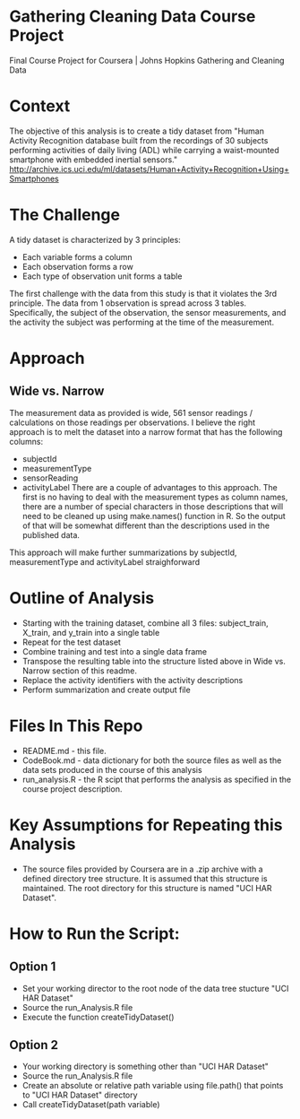 # Gathering Cleaning Data Course Project
Final Course Project for Coursera | Johns Hopkins Gathering and Cleaning Data

# Context
The objective of this analysis is to create a tidy dataset from "Human Activity Recognition database built from the recordings of 30 subjects performing activities of daily living (ADL) while carrying a waist-mounted smartphone with embedded inertial sensors."
http://archive.ics.uci.edu/ml/datasets/Human+Activity+Recognition+Using+Smartphones

# The Challenge
A tidy dataset is characterized by 3 principles:
- Each variable forms a column
- Each observation forms a row
- Each type of observation unit forms a table

The first challenge with the data from this study is that it violates the 3rd principle.  The data from 1 observation is spread across 3 tables.  Specifically, the subject of the observation, the sensor measurements, and the activity the subject was performing at the time of the measurement.

# Approach
## Wide vs. Narrow
The measurement data as provided is wide, 561 sensor readings / calculations on those readings per observations.  I believe the right approach is to melt the dataset into a narrow format that has the following columns:
- subjectId
- measurementType
- sensorReading
- activityLabel
There are a couple of advantages to this approach.  The first is no having to deal with the measurement types as column names, there are a number of special characters in those descriptions that will need to be cleaned up using make.names() function in R.  So the output of that will be somewhat different than the descriptions used in the published data.

This approach will make further summarizations by subjectId, measurementType and activityLabel straighforward

# Outline of Analysis
- Starting with the training dataset, combine all 3 files: subject_train, X_train, and y_train into a single table
- Repeat for the test dataset
- Combine training and test into a single data frame
- Transpose the resulting table into the structure listed above in Wide vs. Narrow section of this readme.
- Replace the activity identifiers with the activity descriptions 
- Perform summarization and create output file

# Files In This Repo
- README.md - this file.
- CodeBook.md - data dictionary for both the source files as well as the data sets produced in the course of this analysis
- run_analysis.R - the R scipt that performs the analysis as specified in the course project description.  

# Key Assumptions for Repeating this Analysis
- The source files provided by Coursera are in a .zip archive with a defined directory tree structure.  It is assumed that this structure is maintained.  The root directory for this structure is named "UCI HAR Dataset".  

# How to Run the Script:
## Option 1
- Set your working director to the root node of the data tree stucture "UCI HAR Dataset"
- Source the run_Analysis.R file
- Execute the function createTidyDataset()

## Option 2
- Your working directory is something other than "UCI HAR Dataset"
- Source the run_Analysis.R file
- Create an absolute or relative path variable using file.path() that points to "UCI HAR Dataset" directory
- Call createTidyDataset(path variable)

